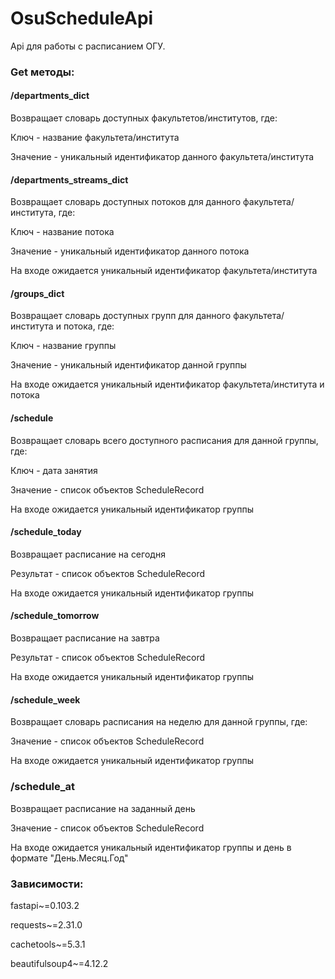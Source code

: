 # OsuScheduleApi

Api для работы с расписанием ОГУ.

### Get методы:

#### /departments_dict
Возвращает словарь доступных факультетов/институтов, где:

Ключ - название факультета/института

Значение - уникальный идентификатор данного факультета/института

#### /departments_streams_dict

Возвращает словарь доступных потоков для данного факультета/института, где:

Ключ - название потока

Значение - уникальный идентификатор данного потока

На входе ожидается уникальный идентификатор факультета/института

#### /groups_dict
Возвращает словарь доступных групп для данного факультета/института и потока, где:

Ключ - название группы

Значение - уникальный идентификатор данной группы

На входе ожидается уникальный идентификатор факультета/института и потока

#### /schedule
Возвращает словарь всего доступного расписания для данной группы, где:

Ключ - дата занятия

Значение - список объектов ScheduleRecord

На входе ожидается уникальный идентификатор группы

#### /schedule_today
Возвращает расписание на сегодня

Результат - список объектов ScheduleRecord

На входе ожидается уникальный идентификатор группы

#### /schedule_tomorrow
Возвращает расписание на завтра

Результат - список объектов ScheduleRecord

На входе ожидается уникальный идентификатор группы

#### /schedule_week
Возвращает словарь расписания на неделю для данной группы, где:

Значение - список объектов ScheduleRecord

На входе ожидается уникальный идентификатор группы


### /schedule_at
Возвращает расписание на заданный день

Значение - список объектов ScheduleRecord

На входе ожидается уникальный идентификатор группы и день в формате "День.Месяц.Год"

### Зависимости:
fastapi~=0.103.2

requests~=2.31.0

cachetools~=5.3.1

beautifulsoup4~=4.12.2